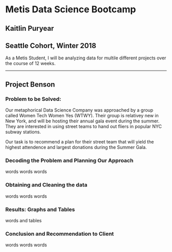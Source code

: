 

# Metis Data Science Bootcamp
## Kaitlin Puryear
## Seattle Cohort, Winter 2018
As a Metis Student, I will be analyzing data for multile different projects over the course of 12 weeks.

-------------------

## Project Benson 
### Problem to be Solved:
Our metaphorical Data Science Company was approached by a group called Women Tech Women Yes (WTWY). Their group is relativey new in New York, and will be hosting their annual gala event during the summer. They are interested in using street teams to hand out fliers in popular NYC subway stations.

Our task is to recommend a plan for their street team that will yield the highest attendence and largest donations during the Summer Gala.

### Decoding the Problem and Planning Our Approach
words words words

### Obtaining and Cleaning the data
words words words

### Results: Graphs and Tables
words and tables

### Conclusion and Recommendation to Client
words words words
